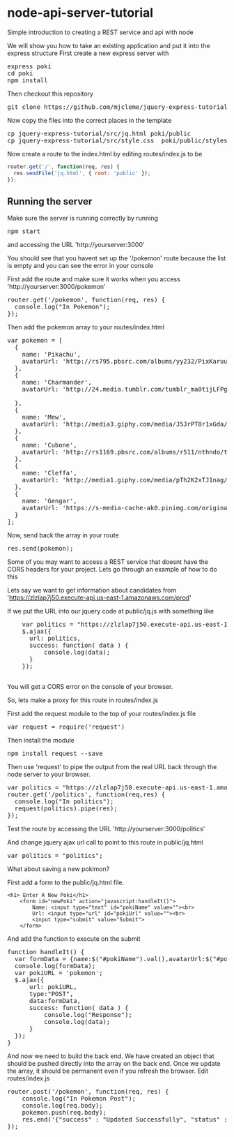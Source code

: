 # node-api-server-tutorial
Simple introduction to creating a REST service and api with node

We will show you how to take an existing application and put it into the express structure
First create a new express server with
<pre>
express poki
cd poki
npm install
</pre>

Then checkout this repository
<pre>
git clone https://github.com/mjcleme/jquery-express-tutorial.git
</pre>

Now copy the files into the correct places in the template
<pre>
cp jquery-express-tutorial/src/jq.html poki/public
cp jquery-express-tutorial/src/style.css  poki/public/stylesheets/
</pre>

Now create a route to the index.html by editing routes/index.js to be
```javascript
router.get('/', function(req, res) {
  res.sendFile('jq.html', { root: 'public' });
});
```

## Running the server

Make sure the server is running correctly by running 
<pre>
npm start
</pre>
and accessing the URL 'http://yourserver:3000'

You should see that you havent set up the '/pokemon' route because the list is empty and you can see the error in your console

First add the route and make sure it works when you access 'http://yourserver:3000/pokemon'
<pre>
router.get('/pokemon', function(req, res) {
  console.log("In Pokemon");
});
</pre>

Then add the pokemon array to your routes/index.html
<pre>
var pokemon = [
  {
    name: 'Pikachu',
    avatarUrl: 'http://rs795.pbsrc.com/albums/yy232/PixKaruumi/Pokemon%20Pixels/Pikachu_Icon__free__by_Aminako.gif~c200'
  },
  {
    name: 'Charmander',
    avatarUrl: 'http://24.media.tumblr.com/tumblr_ma0tijLFPg1rfjowdo1_500.gif'

  },
  {
    name: 'Mew',
    avatarUrl: 'http://media3.giphy.com/media/J5JrPT8r1xGda/giphy.gif'
  },
  {
    name: 'Cubone',
    avatarUrl: 'http://rs1169.pbsrc.com/albums/r511/nthndo/tumblr_ljsx6dPMNm1qii50go1_400.gif~c200'
  },
  {
    name: 'Cleffa',
    avatarUrl: 'http://media1.giphy.com/media/pTh2K2xTJ1nag/giphy.gif'
  },
  {
    name: 'Gengar',
    avatarUrl: 'https://s-media-cache-ak0.pinimg.com/originals/7e/3b/67/7e3b67c53469cc4302035be70a7f2d60.gif'
  }
];
</pre>

Now, send back the array in your route
<pre>
res.send(pokemon);
</pre>

Some of you may want to access a REST service that doesnt have the CORS headers for your project.  Lets go through an example of how to do this

Lets say we want to get information about candidates from 'https://zlzlap7j50.execute-api.us-east-1.amazonaws.com/prod'

If we put the URL into our jquery code at public/jq.js with something like
<pre>
    var politics = "https://zlzlap7j50.execute-api.us-east-1.amazonaws.com/prod";
    $.ajax({
      url: politics,
      success: function( data ) {
          console.log(data);
      }
    });

</pre>
You will get a CORS error on the console of your browser.

So, lets make a proxy for this route in routes/index.js

First add the request module to the top of your routes/index.js file
<pre>
var request = require('request')
</pre>
Then install the module
<pre>
npm install request --save
</pre>

Then use 'request' to pipe the output from the real URL back through the node server to your browser.
<pre>
var politics = "https://zlzlap7j50.execute-api.us-east-1.amazonaws.com/prod";
router.get('/politics', function(req,res) {
  console.log("In politics");
  request(politics).pipe(res);
});
</pre>

Test the route by accessing the URL 'http://yourserver:3000/politics'

And change jquery ajax url call to point to this route in public/jq.html
<pre>
var politics = "politics";
</pre>

What about saving a new pokimon?

First add a form to the public/jq.html file.
```
<h1> Enter A New Poki</h1>
    <form id="newPoki" action="javascript:handleIt()">
        Name: <input type="text" id="pokiName" value=""><br>
        Url: <input type="url" id="pokiUrl" value=""><br>
        <input type="submit" value="Submit">
    </form>
```

And add the function to execute on the submit
<pre>
function handleIt() {
  var formData = {name:$("#pokiName").val(),avatarUrl:$("#pokiUrl").val()};
  console.log(formData);
  var pokiURL = 'pokemon';
  $.ajax({
      url: pokiURL,
      type:"POST",
      data:formData,
      success: function( data ) {
          console.log("Response");
          console.log(data);
      }
  });
}
</pre>
And now we need to build the back end.  We have created an object that should be pushed directly into the array on the back end.  Once we update the array, it should be permanent even if you refresh the browser.  Edit routes/index.js
<pre>
router.post('/pokemon', function(req, res) {
    console.log("In Pokemon Post");
    console.log(req.body);
    pokemon.push(req.body);
    res.end('{"success" : "Updated Successfully", "status" : 200}');
}); 
</pre>
